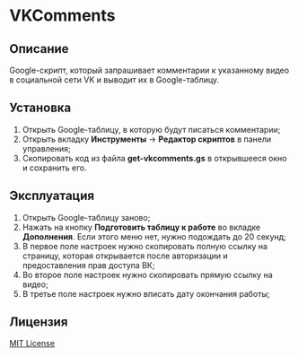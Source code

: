 # VKComments

## Описание

Google-скрипт, который запрашивает комментарии к указанному видео в социальной сети VK и выводит их в Google-таблицу.

## Установка

1. Открыть Google-таблицу, в которую будут писаться комментарии;
2. Открыть вкладку **Инструменты** -> **Редактор скриптов** в панели управления;
3. Скопировать код из файла **get-vkcomments.gs** в открывшееся окно и сохранить его.

## Эксплуатация

1. Открыть Google-таблицу заново;
2. Нажать на кнопку **Подготовить таблицу к работе** во вкладке **Дополнения**. Если этого меню нет, нужно подождать до 20 секунд;
3. В первое поле настроек нужно скопировать полную ссылку на страницу, которая открывается после авторизации и предоставления прав доступа ВК;
4. Во второе поле настроек нужно скопировать прямую ссылку на видео;
5. В третье поле настроек нужно вписать дату окончания работы;

## Лицензия

[MIT License](https://github.com/Ragnaruk/GoogleScripts/blob/master/LICENSE)
